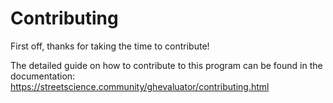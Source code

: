 # Contributing

First off, thanks for taking the time to contribute!

The detailed guide on how to contribute to this program can be found in the documentation:
https://streetscience.community/ghevaluator/contributing.html
